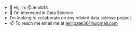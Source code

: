 - 👋 Hi, I’m @Jenil013
- 👀 I’m interested in Data Science
- I’m looking to collaborate on any related data sciense project.
- 📫 To reach me email me at jenilpatel3614@gmail.com

<!---
Jenil013/Jenil013 is a ✨ special ✨ repository because its `README.md` (this file) appears on your GitHub profile.
You can click the Preview link to take a look at your changes.
--->
